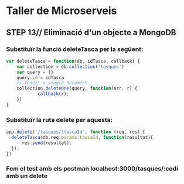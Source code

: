 # Taller de Microserveis
## STEP 13// Eliminació d'un objecte a MongoDB

### Substituïr la funció deleteTasca per la següent:

```JavaScript
var deleteTasca = function(db, idTasca, callback) {
    var collection = db.collection('tasques')
    var query = {}
    query.id = idTasca
    // Insert a single document
    collection.deleteOne(query, function(err, r) {
            callback(r);
    })
}
```

### Substituïr la ruta delete per aquesta:

```JavaScript
app.delete('/tasques/:tascaId', function (req, res) {
  deleteTasca(db,req.params.tascaId, function(resultat){
      res.send(resultat);
  });
})
```

### Fem el test amb els postman localhost:3000/tasques/:codi amb un delete
